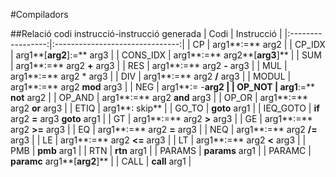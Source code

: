 #Compiladors

##Relació codi instrucció-instrucció generada
|       Codi        |       Instrucció                |
|:-----------------:|:-------------------------------:|
|       CP          |       arg1**:=** arg2               |
|     CP_IDX        |       arg1**[**arg2**]:=** arg3         |
|     CONS_IDX      |       arg1**:=** arg2**[**arg3**]**         |
|     SUM           |       arg1**:=** arg2 **+** arg3        |
|     RES           |       arg1**:=** arg2 **-** arg3        |
|     MUL           |       arg1**:=** arg2 * arg3        |
|     DIV           |       arg1**:=** arg2 **/** arg3        |
|     MODUL         |       arg1**:=** arg2 **mod** arg3      |
|     NEG           |       arg1**:=     -**arg2              |
|     OP_NOT        |       arg1**:=** **not** arg2           |
|     OP_AND        |       arg1**:=** arg2 **and** arg3      |
|     OP_OR         |       arg1**:=** arg2 **or** arg3       |
|     ETIQ          |       arg1**: skip**                |
|     GO_TO         |       **goto** arg1                 |
|     IEQ_GOTO      |       **if** arg2 **=** arg3 **goto** arg1  |
|     GT            |       arg1**:=** arg2 **>** arg3        |
|     GE            |       arg1**:=** arg2 **>=** arg3       |
|     EQ            |       arg1**:=** arg2 **=** arg3        |
|     NEQ           |       arg1**:=** arg2 **/=** arg3       |
|     LE            |       arg1**:=** arg2 **<=** arg3       |
|     LT            |       arg1**:=** arg2 **<** arg3        |
|     PMB           |       **pmb** arg1                  |
|     RTN           |       **rtn** arg1                  |
|     PARAMS        |       **params** arg1               |
|     PARAMC        |       **paramc** arg1**[**arg2**]**         |
|     CALL          |       **call** arg1                 |
